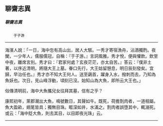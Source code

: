 

## 聊齋志異

##### 聊齋志異
　　`于子游`

* * *

海濱人說：「一日，海中忽有高山出，居人大駭。一秀才寄宿漁舟，沾酒獨酌。夜闌，一少年人，儒服儒冠，自稱：『于子游。』言詞風雅。秀才悅，便與懽飲。飲至中夜，離席言別。秀才曰：『君家何處？玄夜茫茫，亦太自苦。』答云：『僕非土著，以序近清明，將隨大王上墓。眷口先行，大王姑留憩息，明日辰刻發矣。宜歸，早治任也。』秀才亦不知大王何人。送至鷁首，躍身入水，撥刺而去，乃知為魚妖也。次日，見山峰浮動，頃刻已沒。始知山為大魚，即所云大王也。」

俗傳清明前，海中大魚攜兒女往拜其墓，信有之乎？

康熙初年，萊郡潮出大魚，鳴號數日，其聲如牛。既死，荷擔割肉者，一道相屬。魚大盈畝，翅尾皆具；獨無目珠。眶深如井，水滿之。割肉者誤墮其中，輒溺死。或云：「海中貶大魚，則去其目，以目即夜光珠」云。

* * *

